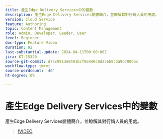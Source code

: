 ```yaml
---
title: 產生Edge Delivery Services中的變數
description: 產生Edge Delivery Services變體簡介，並瞭解其對行銷人員的用處。
version: Cloud Service
feature: Authoring
topic: Content Management
role: Admin, Developer, Leader, User
level: Beginner
doc-type: Feature Video
duration: 92
last-substantial-update: 2024-04-11T00:00:00Z
jira: KT-15320
source-git-commit: d75c9913e8401bcf86440c0d256b9c3a9d780bbc
workflow-type: tm+mt
source-wordcount: '46'
ht-degree: 0%

---
```



# 產生Edge Delivery Services中的變數

產生Edge Delivery Services變體簡介，並瞭解其對行銷人員的用處。

>[!VIDEO](https://video.tv.adobe.com/v/3428304/?learn=on)

